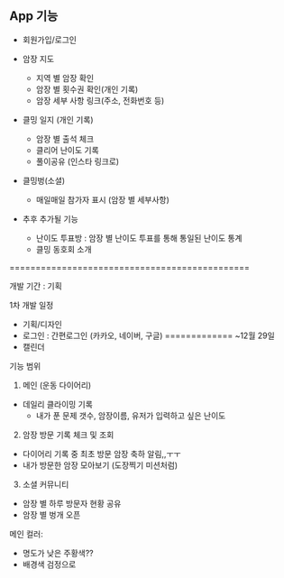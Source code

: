 ## App 기능
- 회원가입/로그인
- 암장 지도
  - 지역 별 암장 확인
  - 암장 별 횟수권 확인(개인 기록)
  - 암장 세부 사항 링크(주소, 전화번호 등)
- 클밍 일지 (개인 기록)
  - 암장 별 출석 체크
  - 클리어 난이도 기록
  - 풀이공유 (인스타 링크로)
- 클밍벙(소셜)
  - 매일매일 참가자 표시 (암장 별 세부사항)
  
- 추후 추가될 기능
  - 난이도 투표방 : 암장 별 난이도 투표를 통해 통일된 난이도 통계
  - 클밍 동호회 소개
 
==============================================

개발 기간 : 
기획

1차 개발 일정
- 기획/디자인 
- 로그인 : 간편로그인 (카카오, 네이버, 구글)
============= ~12월 29일
- 캘린더

기능 범위 


1. 메인 (운동 다이어리)
 - 데일리 클라이밍 기록
    * 내가 푼 문제 갯수, 암장이름, 유저가 입력하고 싶은 난이도
 
2. 암장 방문 기록 체크 및 조회
 -  다이어리 기록 중 최초 방문 암장 축하 알림,,ㅜㅜ
 -   내가 방문한 암장 모아보기 (도장찍기 미션처럼)


3. 소셜 커뮤니티  
 - 암장 별 하루 방문자 현황 공유
 - 암장 별 벙개 오픈




메인 컬러: 
- 명도가 낮은 주황색??
- 배경색 검정으로 
